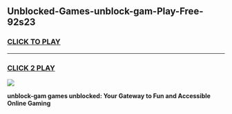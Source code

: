 
## Unblocked-Games-unblock-gam-Play-Free-92s23
<h3>
<a href="https://premium76.site?title=unblock-gam&ref=18A1">CLICK TO PLAY</a></h3>
<hr>

<h3>
<a href="https://premium76.site?title=unblock-gam&ref=18A1">CLICK 2 PLAY</a>
  
</h3>

<a href="https://premium76.site?title=unblock-gam&ref=18A1"><img src="https://clearcache.store/games.png"></a>


**unblock-gam games unblocked: Your Gateway to Fun and Accessible Online Gaming**
